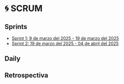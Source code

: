 # 🌀 SCRUM

## Sprints

- [Sprint 1: 9 de marzo del 2025 - 19 de marzo del 2025](../scrum/sprint_1/sprint1.md)
- [Sprint 2: 19 de marzo del 2025 - 04 de abril del 2025](../scrum/sprint_2/sprint2.md)

## Daily

## Retrospectiva
